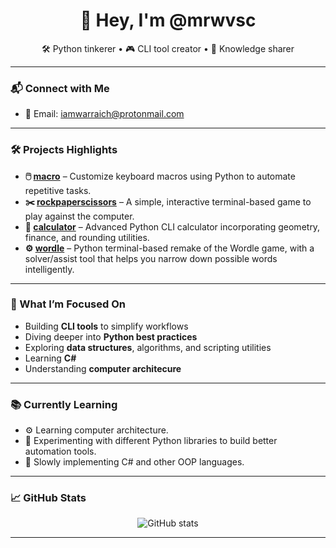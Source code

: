 <!-- GitHub Profile README for @mrwvsc -->

<h1 align="center">👋 Hey, I'm @mrwvsc</h1>
<p align="center">
  🛠️ Python tinkerer • 🎮 CLI tool creator • 🧠 Knowledge sharer
</p>

---

### 📬 Connect with Me

- 📧 Email: [iamwarraich@protonmail.com](mailto:iamwarraich@protonmail.com)

---

### 🛠️ Projects Highlights

- **🖱️ [macro](https://github.com/mrwvsc/macro)** – Customize keyboard macros using Python to automate repetitive tasks.
- **✂️ [rockpaperscissors](https://github.com/mrwvsc/rockpaperscissors)** – A simple, interactive terminal-based game to play against the computer.
- **🧮 [calculator](https://github.com/mrwvsc/calculator)** – Advanced Python CLI calculator incorporating geometry, finance, and rounding utilities.
- **⚙️ [wordle](https://github.com/mrwvsc/wordle)** – Python terminal-based remake of the Wordle game, with a solver/assist tool that helps you narrow down possible words intelligently.

---

### 🎯 What I’m Focused On

- Building **CLI tools** to simplify workflows
- Diving deeper into **Python best practices**
- Exploring **data structures**, algorithms, and scripting utilities
- Learning **C#**
- Understanding **computer architecure**

---

### 📚 Currently Learning

- ⚙️ Learning computer architecture.
- 🧰 Experimenting with different Python libraries to build better automation tools.
- 🔭 Slowly implementing C# and other OOP languages.

---

### 📈 GitHub Stats

<p align="center">
  <img src="https://github-readme-stats.vercel.app/api?username=mrwvsc&show_icons=true&theme=radical" alt="GitHub stats" />
</p>

---
